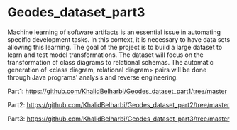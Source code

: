 # Geodes_dataset_part3
Machine learning of software artifacts is an essential issue in automating specific development tasks. In this context, it is necessary to have data sets allowing this learning. The goal of the project is to build a large dataset to learn and test model transformations. The dataset will focus on the transformation of class diagrams to relational schemas. The automatic generation of &lt;class diagram, relational diagram> pairs will be done through Java programs' analysis and reverse engineering.

Part1: https://github.com/KhalidBelharbi/Geodes_dataset_part1/tree/master

Part2: https://github.com/KhalidBelharbi/Geodes_dataset_part2/tree/master

Part3: https://github.com/KhalidBelharbi/Geodes_dataset_part3/tree/master

